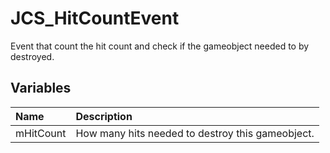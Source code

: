 # JCS_HitCountEvent

Event that count the hit count and check if the gameobject needed to by destroyed.

## Variables

| Name      | Description                                      |
|:----------|:-------------------------------------------------|
| mHitCount | How many hits needed to destroy this gameobject. |

